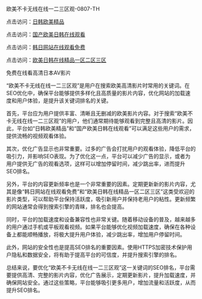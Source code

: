欧美不卡无线在线一二三区观-0807-TH

点击访问：<a href="https://heiliaoe8ajia.pages.dev">日韩欧美精品</a>

点击访问：<a href="https://heiliaoxqkkct.pages.dev">国产欧美日韩在线观看</a>

点击访问：<a href="https://heiliaozj3tjd.pages.dev">韩日网站在线观看免费</a>

点击访问：<a href="https://heiliaoga6s9v.pages.dev">欧美日韩在线精品一区二区三区</a>

免费在线看高清日本AV影片

“欧美不卡无线在线一二三区观”是用户在搜索欧美高清影片时常用的关键词。在SEO优化中，确保平台能够提供多样化且高质量的影片内容，优化网站的加载速度和用户体验，是提升该关键词排名的关键。

首先，平台应为用户提供丰富、清晰且无删减的欧美影片内容。对于搜索“欧美不卡无线在线一二三区观”的用户，他们通常期待能够观看到完整且高清的影片。因此，平台如“日韩欧美精品”和“国产欧美日韩在线观看”可以满足这些用户的需求，提供流畅的视频观看体验。

其次，优化广告显示也非常重要。过多的广告会打扰用户的观看体验，降低平台的吸引力，并影响SEO表现。为了优化这一点，平台可以减少广告的显示，或者为用户提供无广告的观看选项，这样可以增加停留时间，减少跳出率，进而提升SEO排名。

另外，平台的内容更新频率也是一个非常重要的因素。定期更新新的影片内容，尤其是像“韩日网站在线观看免费”和“欧美日韩在线精品一区二区三区”这类受欢迎的影片类型，可以帮助平台保持活跃度，吸引新用户并保持老用户的粘性。更新频繁的网站通常会得到搜索引擎的青睐，排名也会提高。

同时，平台的加载速度和设备兼容性也非常关键。随着移动设备的普及，越来越多的用户通过手机或平板观看视频。如果平台能够优化视频加载速度，确保在各种设备上都能顺畅播放，将极大提升用户体验，减少跳出率，增加用户停留时间。

此外，网站的安全性也是提高SEO排名的重要因素。使用HTTPS加密技术保护用户隐私和数据安全，将有助于提高平台的可信度，并提升搜索引擎的排名。

总结来说，要优化“欧美不卡无线在线一二三区观”这一关键词的SEO排名，平台需要提供高清、完整的影片内容，优化广告展示，定期更新影片，提升加载速度，并确保网站安全。通过这些策略，平台能够吸引更多用户，增加流量和活跃度，从而提升SEO排名。

<span style="display:none;">[Canonical link]( https://github.com/lh46166/461674 ）</span>
